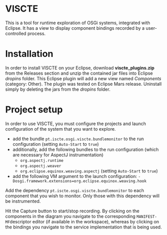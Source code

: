 # VISCTE
This is a tool for runtime exploration of OSGi systems, integrated with Eclipse. It has a view to display component bindings recorded by a user-controlled process.

# Installation

In order to install VISCTE on your Eclipse, download **viscte_plugins.zip** from the Releases section and unzip the contained jar files into Eclipse *dropins* folder. This Eclipse plugin will add a new view named *Components* (category: Other). The plugin was tested on Eclipse Mars release. Uninstall simply by deleting the jars from the *dropins* folder.

# Project setup
In order to use VISCTE, you must configure the projects and launch configuration of the system that you want to explore.

* add the bundle `pt.iscte.osgi.viscte.bundlemonitor` to the run configuration (setting `Auto-Start` to `true`)
* additionally, add the following bundles to the run configuration (which are necessary for AspectJ instrumentation)
    * `org.aspectj.runtime`
    * `org.aspectj.weaver`
    * `org.eclipse.equinox.weaving.aspectj`  (setting `Auto-Start` to `true`)
* add the following VM argument to the launch configuration: `-Dosgi.framework.extensions=org.eclipse.equinox.weaving.hook`

Add the dependency `pt.iscte.osgi.viscte.bundlemonitor` to each component that you wish to monitor. Only those with this dependency will be instrumented. 

Hit the Capture button to start/stop recording. By clicking on the components in the diagram you navigate to the corresponding `MANIFEST-MF`descriptor editor (if available in the workspace), whereas by clicking on the bindings you navigate to the service implementation that is being used.




